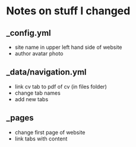 # Notes on stuff I changed

## _config.yml

- site name in upper left hand side of website
- author avatar photo

## _data/navigation.yml

- link cv tab to pdf of cv (in files folder)
- change tab names
- add new tabs

## _pages

- change first page of website
- link tabs with content
